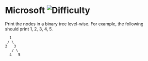 # Microsoft ![Difficulty](https://img.shields.io/badge/-EASY-green)
	
Print the nodes in a binary tree level-wise. For example, the following should print 1, 2, 3, 4, 5.
	
```
  1
 / \
2   3
   / \
  4   5
```
	
